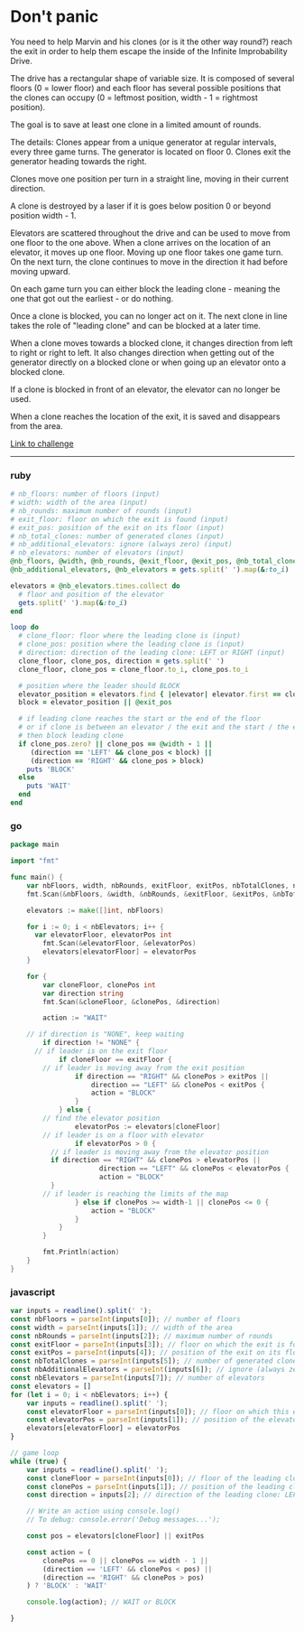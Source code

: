 # Don't panic

You need to help Marvin and his clones (or is it the other way round?) reach the exit in order to help them escape the inside of the Infinite Improbability Drive.

The drive has a rectangular shape of variable size. It is composed of several floors (0 = lower floor) and each floor has several possible positions that the clones can occupy (0 = leftmost position, width - 1 = rightmost position).

The goal is to save at least one clone in a limited amount of rounds.

The details:
Clones appear from a unique generator at regular intervals, every three game turns. The generator is located on floor 0. Clones exit the generator heading towards the right.

Clones move one position per turn in a straight line, moving in their current direction.

A clone is destroyed by a laser if it is goes below position 0 or beyond position width - 1.

Elevators are scattered throughout the drive and can be used to move from one floor to the one above. When a clone arrives on the location of an elevator, it moves up one floor. Moving up one floor takes one game turn. On the next turn, the clone continues to move in the direction it had before moving upward.

On each game turn you can either block the leading clone - meaning the one that got out the earliest - or do nothing.

Once a clone is blocked, you can no longer act on it. The next clone in line takes the role of "leading clone" and can be blocked at a later time.

When a clone moves towards a blocked clone, it changes direction from left to right or right to left. It also changes direction when getting out of the generator directly on a blocked clone or when going up an elevator onto a blocked clone.

If a clone is blocked in front of an elevator, the elevator can no longer be used.

When a clone reaches the location of the exit, it is saved and disappears from the area.

[Link to challenge](https://www.codingame.com/ide/puzzle/don't-panic-episode-1)

---

### ruby

```ruby
# nb_floors: number of floors (input)
# width: width of the area (input)
# nb_rounds: maximum number of rounds (input)
# exit_floor: floor on which the exit is found (input)
# exit_pos: position of the exit on its floor (input)
# nb_total_clones: number of generated clones (input)
# nb_additional_elevators: ignore (always zero) (input)
# nb_elevators: number of elevators (input)
@nb_floors, @width, @nb_rounds, @exit_floor, @exit_pos, @nb_total_clones,
@nb_additional_elevators, @nb_elevators = gets.split(' ').map(&:to_i)

elevators = @nb_elevators.times.collect do
  # floor and position of the elevator
  gets.split(' ').map(&:to_i)
end

loop do
  # clone_floor: floor where the leading clone is (input)
  # clone_pos: position where the leading clone is (input)
  # direction: direction of the leading clone: LEFT or RIGHT (input)
  clone_floor, clone_pos, direction = gets.split(' ')
  clone_floor, clone_pos = clone_floor.to_i, clone_pos.to_i

  # position where the leader should BLOCK
  elevator_position = elevators.find { |elevator| elevator.first == clone_floor }&.last
  block = elevator_position || @exit_pos

  # if leading clone reaches the start or the end of the floor
  # or if clone is between an elevator / the exit and the start / the end of the floor
  # then block leading clone
  if clone_pos.zero? || clone_pos == @width - 1 ||
     (direction == 'LEFT' && clone_pos < block) ||
     (direction == 'RIGHT' && clone_pos > block)
    puts 'BLOCK'
  else
    puts 'WAIT'
  end
end
```

### go

```go
package main

import "fmt"

func main() {
	var nbFloors, width, nbRounds, exitFloor, exitPos, nbTotalClones, nbAdditionalElevators, nbElevators int
	fmt.Scan(&nbFloors, &width, &nbRounds, &exitFloor, &exitPos, &nbTotalClones, &nbAdditionalElevators, &nbElevators)

	elevators := make([]int, nbFloors)

	for i := 0; i < nbElevators; i++ {
	  var elevatorFloor, elevatorPos int
		fmt.Scan(&elevatorFloor, &elevatorPos)
		elevators[elevatorFloor] = elevatorPos
	}

	for {
		var cloneFloor, clonePos int
		var direction string
		fmt.Scan(&cloneFloor, &clonePos, &direction)

		action := "WAIT"

    // if direction is "NONE", keep waiting
		if direction != "NONE" {
      // if leader is on the exit floor
			if cloneFloor == exitFloor {
        // if leader is moving away from the exit position
				if direction == "RIGHT" && clonePos > exitPos ||
					direction == "LEFT" && clonePos < exitPos {
					action = "BLOCK"
				}
			} else {
        // find the elevator position
				elevatorPos := elevators[cloneFloor]
        // if leader is on a floor with elevator
				if elevatorPos > 0 {
          // if leader is moving away from the elevator position
          if direction == "RIGHT" && clonePos > elevatorPos ||
					  direction == "LEFT" && clonePos < elevatorPos {
					  action = "BLOCK"
          }
        // if leader is reaching the limits of the map
				} else if clonePos >= width-1 || clonePos <= 0 {
					action = "BLOCK"
				}
			}
		}

		fmt.Println(action)
	}
}
```

### javascript

```javascript
var inputs = readline().split(' ');
const nbFloors = parseInt(inputs[0]); // number of floors
const width = parseInt(inputs[1]); // width of the area
const nbRounds = parseInt(inputs[2]); // maximum number of rounds
const exitFloor = parseInt(inputs[3]); // floor on which the exit is found
const exitPos = parseInt(inputs[4]); // position of the exit on its floor
const nbTotalClones = parseInt(inputs[5]); // number of generated clones
const nbAdditionalElevators = parseInt(inputs[6]); // ignore (always zero)
const nbElevators = parseInt(inputs[7]); // number of elevators
const elevators = []
for (let i = 0; i < nbElevators; i++) {
    var inputs = readline().split(' ');
    const elevatorFloor = parseInt(inputs[0]); // floor on which this elevator is found
    const elevatorPos = parseInt(inputs[1]); // position of the elevator on its floor
    elevators[elevatorFloor] = elevatorPos
}

// game loop
while (true) {
    var inputs = readline().split(' ');
    const cloneFloor = parseInt(inputs[0]); // floor of the leading clone
    const clonePos = parseInt(inputs[1]); // position of the leading clone on its floor
    const direction = inputs[2]; // direction of the leading clone: LEFT or RIGHT

    // Write an action using console.log()
    // To debug: console.error('Debug messages...');

    const pos = elevators[cloneFloor] || exitPos

    const action = (
        clonePos == 0 || clonePos == width - 1 ||
        (direction == 'LEFT' && clonePos < pos) ||
        (direction == 'RIGHT' && clonePos > pos)
    ) ? 'BLOCK' : 'WAIT'

    console.log(action); // WAIT or BLOCK

}
```
